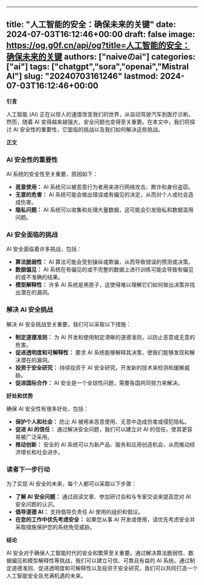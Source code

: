 
---
title: "人工智能的安全：确保未来的关键"
date: 2024-07-03T16:12:46+00:00
draft: false
image: https://og.g0f.cn/api/og?title=人工智能的安全：确保未来的关键
authors: ["naiveのai"]
categories: ["ai"]
tags: ["chatgpt","sora","openai","Mistral AI"]
slug: "20240703161246"
lastmod: 2024-07-03T16:12:46+00:00
---
**引言**

人工智能 (AI) 正在以惊人的速度改变我们的世界，从自动驾驶汽车到医疗诊断。然而，随着 AI 变得越来越强大，安全问题也变得至关重要。在本文中，我们将探讨 AI 安全性的重要性，它面临的挑战以及我们如何解决这些挑战。

**正文**

### AI 安全性的重要性

AI 系统的安全性至关重要，原因如下：

- **恶意使用：** AI 系统可以被恶意行为者用来进行网络攻击、欺诈和身份盗窃。
- **无意的危害：** AI 系统可能会做出错误或有偏见的决定，从而对个人或社会造成伤害。
- **隐私问题：** AI 系统可以收集和处理大量数据，这可能会引发隐私和数据滥用问题。

### AI 安全面临的挑战

AI 安全面临着许多挑战，包括：

- **算法脆弱性：** AI 算法可能会受到操纵或欺骗，从而导致错误的预测或决策。
- **数据偏见：** AI 系统在有偏见的或不完整的数据上进行训练可能会导致有偏见的或不准确的结果。
- **模型解释性：** 许多 AI 系统是黑匣子，这使得难以理解它们如何做出决策并找出潜在的漏洞。

### 解决 AI 安全挑战

解决 AI 安全挑战至关重要，我们可以采取以下措施：

- **制定道德准则：** 为 AI 开发和使用制定清晰的道德准则，以防止恶意或无意的危害。
- **促进透明度和可解释性：** 要求 AI 系统能够解释其决策，使我们能够发现和解决潜在的漏洞。
- **投资于安全研究：** 持续投资于 AI 安全研究，开发新的技术来检测和缓解威胁。
- **促进国际合作：** AI 安全是一个全球性问题，需要各国共同努力来解决。

**好处和优势**

确保 AI 安全性有很多好处，包括：

- **保护个人和社会：** 防止 AI 被用来恶意使用、无意中造成伤害或侵犯隐私。
- **促进 AI 的信任：** 通过解决安全问题，我们可以建立对 AI 的信任，使其更容易被广泛采用。
- **推动创新：** 安全的 AI 系统可以为新产品、服务和应用创造机会，从而推动经济增长和社会进步。

### 读者下一步行动

为了实现 AI 安全的未来，每个人都可以采取以下步骤：

- **了解 AI 安全问题：** 通过阅读文章、参加研讨会和与专家交谈来提高您对 AI 安全问题的认识。
- **倡导道德 AI：** 支持倡导负责任 AI 使用的组织和倡议。
- **在您的工作中优先考虑安全：** 如果您从事 AI 开发或使用，请优先考虑安全并采取措施保护您的系统免受威胁。

**结论**

AI 安全对于确保人工智能时代的安全和繁荣至关重要。通过解决算法脆弱性、数据偏见和模型解释性等挑战，我们可以建立可信、可靠且有益的 AI 系统。通过制定道德准则、促进透明度和可解释性以及投资于安全研究，我们可以共同打造一个人工智能安全且充满机遇的未来。